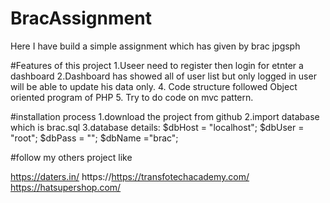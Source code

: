 # BracAssignment
Here I have build a simple assignment which has given by brac jpgsph

#Features of this project
1.Useer need to register then login for etnter a dashboard
2.Dashboard has showed all of user list but only logged in user will be able to update his data only.
4. Code structure followed Object oriented program of PHP
5. Try to do code on mvc pattern.

#installation process 
1.download the project from github
2.import database which is brac.sql
3.database details:
    $dbHost = "localhost";
    $dbUser = "root";
    $dbPass = "";
    $dbName ="brac";
    
#follow my others project like 

https://daters.in/
https://https://transfotechacademy.com/
https://hatsupershop.com/
